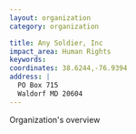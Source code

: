 ```yaml
---
layout: organization
category: organization

title: Any Soldier, Inc
impact_area: Human Rights
keywords: 
coordinates: 38.6244,-76.9394
address: |
  PO Box 715
  Waldorf MD 20604
---
```

Organization's overview

